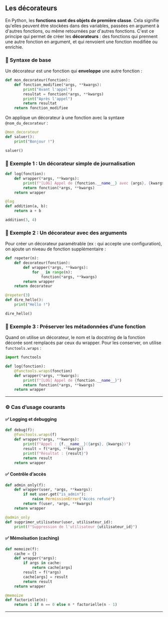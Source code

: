 
## Les décorateurs

En Python, les **fonctions sont des objets de première classe**. Cela signifie qu'elles peuvent être stockées dans des variables, passées en argument à d'autres fonctions, ou même retournées par d'autres fonctions. C'est ce principe qui permet de créer les **décorateurs** : des fonctions qui prennent une autre fonction en argument, et qui renvoient une fonction modifiée ou enrichie.

### 🔹 Syntaxe de base

Un décorateur est une fonction qui **enveloppe** une autre fonction :

```python
def mon_decorateur(fonction):
    def fonction_modifiee(*args, **kwargs):
        print("Avant l'appel")
        resultat = fonction(*args, **kwargs)
        print("Après l'appel")
        return resultat
    return fonction_modifiee
```

On applique un décorateur à une fonction avec la syntaxe `@nom_du_decorateur` :

```python
@mon_decorateur
def saluer():
    print("Bonjour !")

saluer()
```

### 🔹 Exemple 1 : Un décorateur simple de journalisation

```python
def log(fonction):
    def wrapper(*args, **kwargs):
        print(f"[LOG] Appel de {fonction.__name__} avec {args}, {kwargs}")
        return fonction(*args, **kwargs)
    return wrapper

@log
def addition(a, b):
    return a + b

addition(3, 4)
```

### 🔹 Exemple 2 : Un décorateur avec des arguments

Pour créer un décorateur paramétrable (ex : qui accepte une configuration), on ajoute un niveau de fonction supplémentaire :

```python
def repeter(n):
    def decorateur(fonction):
        def wrapper(*args, **kwargs):
            for _ in range(n):
                fonction(*args, **kwargs)
        return wrapper
    return decorateur

@repeter(3)
def dire_hello():
    print("Hello !")

dire_hello()
```

### 🔹 Exemple 3 : Préserver les métadonnées d’une fonction

Quand on utilise un décorateur, le nom et la docstring de la fonction décorée sont remplacés par ceux du wrapper. Pour les conserver, on utilise `functools.wraps` :

```python
import functools

def log(fonction):
    @functools.wraps(fonction)
    def wrapper(*args, **kwargs):
        print(f"[LOG] Appel de {fonction.__name__}")
        return fonction(*args, **kwargs)
    return wrapper
```

---

### ⚙️ Cas d’usage courants

#### ✅ Logging et debugging

```python
def debug(f):
    @functools.wraps(f)
    def wrapper(*args, **kwargs):
        print(f"Appel : {f.__name__}({args}, {kwargs})")
        result = f(*args, **kwargs)
        print(f"Résultat : {result}")
        return result
    return wrapper
```

#### ✅ Contrôle d’accès

```python
def admin_only(f):
    def wrapper(user, *args, **kwargs):
        if not user.get("is_admin"):
            raise PermissionError("Accès refusé")
        return f(user, *args, **kwargs)
    return wrapper

@admin_only
def supprimer_utilisateur(user, utilisateur_id):
    print(f"Suppression de l'utilisateur {utilisateur_id}")
```

#### ✅ Mémoïsation (caching)

```python
def memoize(f):
    cache = {}
    def wrapper(*args):
        if args in cache:
            return cache[args]
        result = f(*args)
        cache[args] = result
        return result
    return wrapper

@memoize
def factorielle(n):
    return 1 if n == 0 else n * factorielle(n - 1)
```

---
